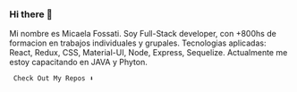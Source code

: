 ### Hi there 👋

Mi nombre es Micaela Fossati. Soy Full-Stack developer, con +800hs de formacion en trabajos individuales y grupales. 
Tecnologias aplicadas: React, Redux, CSS, Material-UI, Node, Express, Sequelize.
Actualmente me estoy capacitando en JAVA y Phyton. 


    
     Check Out My Repos ⬇️

